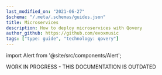 ```yaml
---
last_modified_on: "2021-06-27"
$schema: "/.meta/.schemas/guides.json"
title: Microservices
description: How to deploy microservices with Qovery
author_github: https://github.com/evoxmusic
tags: ["type: guide", "technology: qovery"]
---
```


import Alert from '@site/src/components/Alert';

<Alert type="warning">

WORK IN PROGRESS - THIS DOCUMENTATION IS OUTDATED

</Alert>



